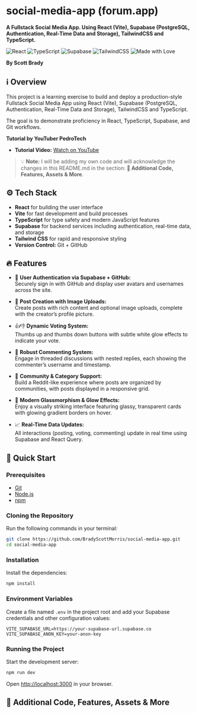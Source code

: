 # social-media-app (forum.app)


**A Fullstack Social Media App. Using React (Vite), Supabase (PostgreSQL, Authentication, Real-Time Data and Storage), TailwindCSS and TypeScript.**

![React](https://img.shields.io/badge/React-20232A?logo=react&logoColor=61DAFB)
![TypeScript](https://img.shields.io/badge/TypeScript-3178C6?logo=typescript&logoColor=fff)
![Supabase](https://img.shields.io/badge/Supabase-3FCF8E?logo=supabase&logoColor=fff)
![TailwindCSS](https://img.shields.io/badge/Tailwind_CSS-38B2AC?logo=tailwind-css&logoColor=fff)
![Made with Love](https://img.shields.io/badge/Made%20with-%E2%9D%A4-red)

**By Scott Brady**



## ℹ️ Overview

This project is a learning exercise to build and deploy a production-style Fullstack Social Media App using React (Vite), Supabase (PostgreSQL, Authentication, Real-Time Data and Storage), TailwindCSS and TypeScript.

The goal is to demonstrate proficiency in React, TypeScript, Supabase, and Git workflows.

**Tutorial by YouTuber PedroTech**
- **Tutorial Video:** 
  [Watch on YouTube](https://youtu.be/_sSTzz13tVY)

> 💡 **Note:** 
> I will be adding my own code and will acknowledge the changes in this README.md in the section: **💎 Additional Code, Features, Assets & More**.




## ⚙️ Tech Stack

- **React** for building the user interface
- **Vite** for fast development and build processes
- **TypeScript** for type safety and modern JavaScript features
- **Supabase** for backend services including authentication, real-time data, and storage
- **Tailwind CSS** for rapid and responsive styling
- **Version Control:** Git + GitHub



## 🔥 Features

- 🔐 **User Authentication via Supabase + GitHub:**  
  Securely sign in with GitHub and display user avatars and usernames across the site.

- 📝 **Post Creation with Image Uploads:**  
  Create posts with rich content and optional image uploads, complete with the creator’s profile picture.

- 👍👎 **Dynamic Voting System:**  
  Thumbs up and thumbs down buttons with subtle white glow effects to indicate your vote.

- 💬 **Robust Commenting System:**  
  Engage in threaded discussions with nested replies, each showing the commenter’s username and timestamp.

- 🤝 **Community & Category Support:**  
  Build a Reddit-like experience where posts are organized by communities, with posts displayed in a responsive grid.

- 🔮 **Modern Glassmorphism & Glow Effects:**  
  Enjoy a visually striking interface featuring glassy, transparent cards with glowing gradient borders on hover.

- 📈 **Real-Time Data Updates:**  
  All interactions (posting, voting, commenting) update in real time using Supabase and React Query.



## 🚀 Quick Start

### Prerequisites

- [Git](https://git-scm.com/)
- [Node.js](https://nodejs.org/en/)
- [npm](https://www.npmjs.com/)

### Cloning the Repository

Run the following commands in your terminal:

```bash
git clone https://github.com/BradyScottMorris/social-media-app.git
cd social-media-app
```

### Installation

Install the dependencies:

```bash
npm install
```

### Environment Variables

Create a file named `.env` in the project root and add your Supabase credentials and other configuration values:

```env
VITE_SUPABASE_URL=https://your-supabase-url.supabase.co
VITE_SUPABASE_ANON_KEY=your-anon-key
```

### Running the Project

Start the development server:

```bash
npm run dev
```

Open [http://localhost:3000](http://localhost:3000) in your browser.



## 💎 Additional Code, Features, Assets & More

